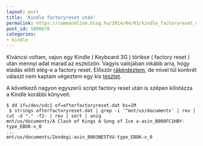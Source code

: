 ```yaml
---
layout: post
title: 'Kindle factoryreset után'
permalink: https://commandline.blog.hu/2014/04/03/kindle_factoryreset_utan
post_id: 5890678
categories: 
- kindle
---
```


Kíváncsi voltam, vajon egy Kindle ( Keyboard 3G ) törlése ( factory reset ) után mennyi adat marad az eszközön. Vagyis valójában inkább arra, hogy eladás előtt elég-e a factory reset. Először 
[rákérdeztem](http://ebooks.stackexchange.com/q/982/91), de mivel túl konkrét választ nem kaptam végeztem egy kis 
[tesztet](http://ebooks.stackexchange.com/a/1190/91).

A következő nagyon egyszerű script factory reset után is szépen kilistázza a Kindle korábbi könyveit:

```
$ dd if=/dev/sdc1 of=afterfactoryreset.dat bs=1M
 $ strings afterfactoryreset.dat | grep -i '^mnt/us/documents' | rev | cut -d "." -f2- | rev | sort | uniq
mnt/us/documents/A Clash of Kings A Song of Ice a-asin_B000FC1HBY-type_EBOK-v_0
...
mnt/us/documents/Zendegi-asin_B003NE5TVU-type_EBOK-v_0
```

 